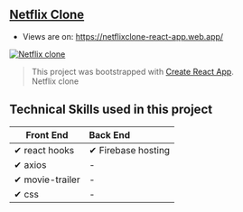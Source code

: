 ## [Netflix Clone](https://netflixclone-react-app.web.app/)
- Views are on: https://netflixclone-react-app.web.app/ <br/> 

[![Netflix clone](https://firebasestorage.googleapis.com/v0/b/github-c5c88.appspot.com/o/appScreenshot%2Fnetflix.png?alt=media&token=8275aab5-8707-4361-b4b7-60006b1ebb5e)](https://full-stack-facebook-clone.web.app/)
> This project was bootstrapped with [Create React App](https://github.com/facebook/create-react-app).<br/>
Netflix clone
## Technical Skills used in this project

| Front End              | Back End |
| ------------------------ | :----------------------------------------------------------- |
| ✔ react hooks                                      |✔ Firebase hosting
| ✔ axios                                            |-
| ✔ movie-trailer                                    |-
| ✔ css                                              |-
